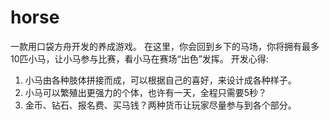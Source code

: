# horse
一款用口袋方舟开发的养成游戏。
在这里，你会回到乡下的马场，你将拥有最多10匹小马，让小马参与比赛，看小马在赛场“出色”发挥。
开发心得:
1. 小马由各种肢体拼接而成，可以根据自己的喜好，来设计成各种样子。
2. 小马可以繁殖出更强力的个体，也许有一天，全程只需要5秒？
3. 金币、钻石、报名费、买马钱？两种货币让玩家尽量参与到各个部分。
